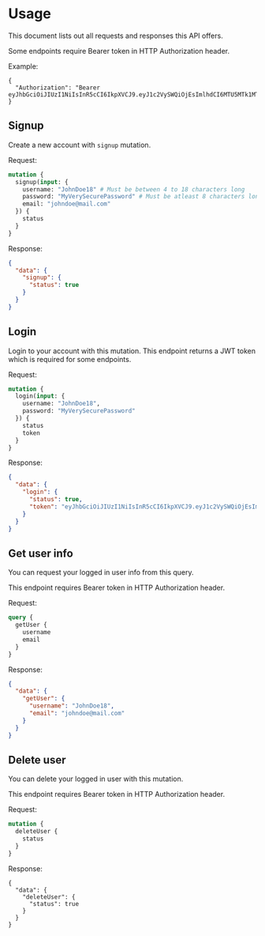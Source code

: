 # Usage

This document lists out all requests and responses this API offers.

Some endpoints require Bearer token in HTTP Authorization header.

Example:
```
{
  "Authorization": "Bearer eyJhbGciOiJIUzI1NiIsInR5cCI6IkpXVCJ9.eyJ1c2VySWQiOjEsImlhdCI6MTU5MTk1MTI3NywiZXhwIjoxNjIzNTA4ODc3LCJpc3MiOiJsb2dpbi1ncmFwaHFsIn0.qP4w3grCn_NiUQDIRO968GaQ7_qDHUTyVPDBOZ7cZdY"
}
```

## Signup

Create a new account with `signup` mutation.

Request:
```graphql
mutation {
  signup(input: {
    username: "JohnDoe18" # Must be between 4 to 18 characters long
    password: "MyVerySecurePassword" # Must be atleast 8 characters long
    email: "johndoe@mail.com"
  }) {
    status
  }
}
```

Response:
```json
{
  "data": {
    "signup": {
      "status": true
    }
  }
}
```

## Login

Login to your account with this mutation.
This endpoint returns a JWT token which is required for some endpoints.

Request:
```graphql
mutation {
  login(input: {
    username: "JohnDoe18",
    password: "MyVerySecurePassword"
  }) {
    status
    token
  }
}
```

Response:
```json
{
  "data": {
    "login": {
      "status": true,
      "token": "eyJhbGciOiJIUzI1NiIsInR5cCI6IkpXVCJ9.eyJ1c2VySWQiOjEsImlhdCI6MTU5MTk1MTI3NywiZXhwIjoxNjIzNTA4ODc3LCJpc3MiOiJsb2dpbi1ncmFwaHFsIn0.qP4w3grCn_NiUQDIRO968GaQ7_qDHUTyVPDBOZ7cZdY"
    }
  }
}
```

## Get user info

You can request your logged in user info from this query.

This endpoint requires Bearer token in HTTP Authorization header.

Request:
```graphql
query {
  getUser {
    username
    email
  }
}
```

Response:
```json
{
  "data": {
    "getUser": {
      "username": "JohnDoe18",
      "email": "johndoe@mail.com"
    }
  }
}
```

## Delete user

You can delete your logged in user with this mutation.

This endpoint requires Bearer token in HTTP Authorization header.

Request:
```graphql
mutation {
  deleteUser {
    status
  }
}
```

Response:
```
{
  "data": {
    "deleteUser": {
      "status": true
    }
  }
}
```